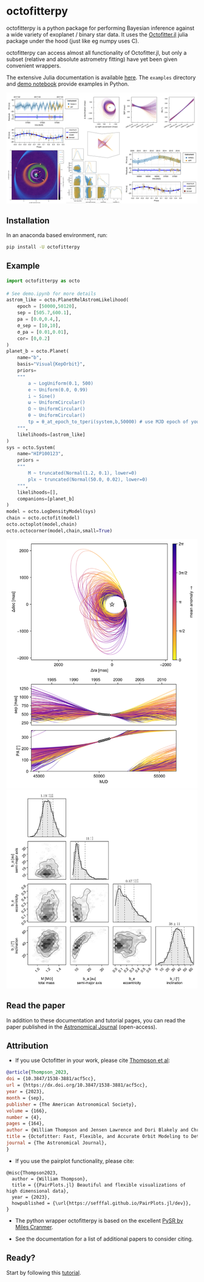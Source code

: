 # octofitterpy

octofitterpy is a python package for performing Bayesian inference 
against a wide variety of exoplanet / binary star data. It uses the [Octofitter.jl](https://sefffal.github.io/Octofitter.jl/)
julia package under the hood (just like eg numpy uses C).

octofitterpy can access almost all functionality of Octofitter.jl, but only a subset (relative and absolute astrometry fitting)
have yet been given convenient wrappers.

The extensive Julia documentation is available [here](https://sefffal.github.io/Octofitter.jl/).
The `examples` directory and [demo notebook](https://github.com/sefffal/octofitterpy/blob/master/examples/demo.ipynb) provide examples in Python.


![](examples/gallery.png)

## Installation
In an anaconda based environment, run:
```bash
pip install -U octofitterpy
```

## Example
```python
import octofitterpy as octo

# See demo.ipynb for more details
astrom_like = octo.PlanetRelAstromLikelihood(
    epoch = [50000,50120],
    sep = [505.7,600.1],
    pa = [0.0,0.4,],
    σ_sep = [10,10],
	σ_pa = [0.01,0.01],
    cor= [0,0.2]
)
planet_b = octo.Planet(
    name="b",
    basis="Visual{KepOrbit}",
    priors=
    """            
        a ~ LogUniform(0.1, 500)
        e ~ Uniform(0.0, 0.99)
        i ~ Sine()
        ω ~ UniformCircular()
        Ω ~ UniformCircular()
        θ ~ UniformCircular()
        tp = θ_at_epoch_to_tperi(system,b,50000) # use MJD epoch of your data here!!
    """,
    likelihoods=[astrom_like]
)
sys = octo.System(
    name="HIP100123",
    priors = 
    """
        M ~ truncated(Normal(1.2, 0.1), lower=0)
        plx ~ truncated(Normal(50.0, 0.02), lower=0)
    """,
    likelihoods=[],
    companions=[planet_b]
)
model = octo.LogDensityModel(sys)
chain = octo.octofit(model)
octo.octoplot(model,chain)
octo.octocorner(model,chain,small=True)
```

![](examples/HIP100123-plot-grid.png)
![](examples/HIP100123-pairplot-small.png)



## Read the paper
In addition to these documentation and tutorial pages, you can read the paper published in the [Astronomical Journal](https://dx.doi.org/10.3847/1538-3881/acf5cc) (open-access).

## Attribution
* If you use Octofitter in your work, please cite [Thompson et al](https://dx.doi.org/10.3847/1538-3881/acf5cc):
```bibtex
@article{Thompson_2023,
doi = {10.3847/1538-3881/acf5cc},
url = {https://dx.doi.org/10.3847/1538-3881/acf5cc},
year = {2023},
month = {sep},
publisher = {The American Astronomical Society},
volume = {166},
number = {4},
pages = {164},
author = {William Thompson and Jensen Lawrence and Dori Blakely and Christian Marois and Jason Wang and Mosé Giordano and Timothy Brandt and Doug Johnstone and Jean-Baptiste Ruffio and S. Mark Ammons and Katie A. Crotts and Clarissa R. Do Ó and Eileen C. Gonzales and Malena Rice},
title = {Octofitter: Fast, Flexible, and Accurate Orbit Modeling to Detect Exoplanets},
journal = {The Astronomical Journal},
}
```

* If you use the pairplot functionality, please cite:
```
@misc{Thompson2023,
  author = {William Thompson},
  title = {{PairPlots.jl} Beautiful and flexible visualizations of high dimensional data},
  year = {2023},
  howpublished = {\url{https://sefffal.github.io/PairPlots.jl/dev}},
}
```

* The python wrapper octofitterpy is based on the excellent [PySR by Miles Cranmer](https://github.com/MilesCranmer/PySR). 

* See the documentation for a list of additional papers to consider citing.

## Ready?

Start by following this [tutorial](https://github.com/sefffal/octofitterpy/blob/master/examples/demo.ipynb).
